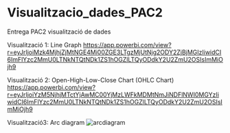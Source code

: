 # Visualitzacio_dades_PAC2
Entrega PAC2 visualització de dades 

Visualització 1: Line Graph
https://app.powerbi.com/view?r=eyJrIjoiMzk4MjhjZjMtNGE4Mi00ZGE3LTgzMjUtNjg2ODY2ZjBjMGIzIiwidCI6ImFlYzc2MmU0LTNkNTQtNDk1ZS1hOGZlLTQyODdkY2U2ZmU2OSIsImMiOjh9

Visualització 2: Open-High-Low-Close Chart (OHLC Chart)
https://app.powerbi.com/view?r=eyJrIjoiYzM5NjhjMTctYjAwMC00YjMzLWFkMDMtNmJiNDFlNWI0MGYzIiwidCI6ImFlYzc2MmU0LTNkNTQtNDk1ZS1hOGZlLTQyODdkY2U2ZmU2OSIsImMiOjh9

Visualització3: Arc diagram
![arcdiagram](https://github.com/user-attachments/assets/ddca1afa-215a-489f-8e91-79550d661e2f)
